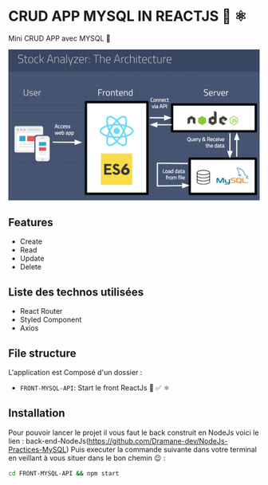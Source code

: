 # CRUD APP MYSQL IN REACTJS 👋 ⚛️

Mini CRUD APP avec MYSQL 📜

![alt text](https://github.com/Dramane-dev/MySQL-API-ReactJs/blob/main/architecture.jpg?raw=true)


## Features

- Create
- Read
- Update
- Delete

## Liste des technos utilisées 

- React Router
- Styled Component
- Axios 


## File structure

L'application est Composé d'un dossier :

- `FRONT-MYSQL-API`: Start le front ReactJs 🚀 ✅ ⚛️


## Installation

Pour pouvoir lancer le projet il vous faut le back construit en NodeJs voici le lien : back-end-NodeJs(https://github.com/Dramane-dev/NodeJs-Practices-MySQL)
Puis executer la commande suivante dans votre terminal en veillant à vous situer dans le bon chemin 😉 :

```bash
cd FRONT-MYSQL-API && npm start
```

